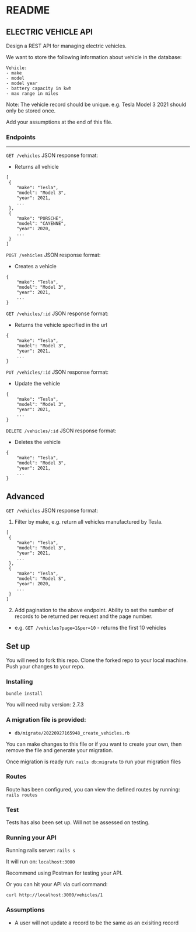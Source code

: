 # README

## ELECTRIC VEHICLE API

Design a REST API for managing electric vehicles.

We want to store the following information about vehicle in the database:
````
Vehicle:
- make
- model
- model year
- battery capacity in kwh
- max range in miles
````

Note: The vehicle record should be unique. e.g. Tesla Model 3 2021 should only be stored once.

Add your assumptions at the end of this file.
### Endpoints
---
`GET /vehicles` JSON response format:
- Returns all vehicle
````
[
 {
    "make": "Tesla",
    "model": "Model 3",
    "year": 2021,
    ...
 },
 {
    "make": "PORSCHE",
    "model": "CAYENNE",
    "year": 2020,
    ...
 }
]
````


`POST /vehicles` JSON response format:
- Creates a vehicle
````
{
    "make": "Tesla",
    "model": "Model 3",
    "year": 2021,
    ...
}
````

`GET /vehicles/:id` JSON response format:
- Returns the vehicle specified in the url
````
{
    "make": "Tesla",
    "model": "Model 3",
    "year": 2021,
    ...
}
````

`PUT /vehicles/:id` JSON response format:
- Update the vehicle
````
{
    "make": "Tesla",
    "model": "Model 3",
    "year": 2021,
    ...
}
````

`DELETE /vehicles/:id` JSON response format:
- Deletes the vehicle
````
{
    "make": "Tesla",
    "model": "Model 3",
    "year": 2021,
    ...
}
````

## Advanced
`GET /vehicles` JSON response format:
1. Filter by make, e.g. return all vehicles manufactured by Tesla.
````
[
 {
    "make": "Tesla",
    "model": "Model 3",
    "year": 2021,
    ...
 },
 {
    "make": "Tesla",
    "model": "Model S",
    "year": 2020,
    ...
 }
]
````

2. Add pagination to the above endpoint. Ability to set the number of records to be returned per request and the page number.
- e.g. `GET /vehicles?page=1&per=10` - returns the first 10 vehicles


## Set up
You will need to fork this repo. Clone the forked repo to your local machine. Push your changes to your repo.

### Installing
`bundle install`

You will need ruby version: 2.7.3
### A migration file is provided:
  * `db/migrate/20220927165948_create_vehicles.rb`

You can make changes to this file or if you want to create your own, then remove the file and generate your migration.

Once migration is ready run: `rails db:migrate` to run your migration files

### Routes
Route has been configured, you can view the defined routes by running: `rails routes`

### Test
Tests has also been set up. Will not be assessed on testing.

### Running your API
Running rails server: `rails s`

It will run on: `localhost:3000`

Recommend using Postman for testing your API.

Or you can hit your API via curl command:

````
curl http://localhost:3000/vehicles/1
````

### Assumptions
- A user will not update a record to be the same as an exisiting record